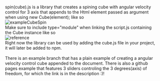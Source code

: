 spin(cube).js is a library that creates a spining cube with angular velocity control for 3 axis that appends to the Html element passed as argument when using new Cube(element); like so<br>
![exampleCubeSpin](https://github.com/Lemon2311/spin-Cube.js-/assets/63803133/2b0037e7-ce96-4193-8f0f-2b2697df2604)
<br>
Make sure to include type="module" when linking the script.js containing the Cube instance like so<br>
![reference](https://github.com/Lemon2311/spin-Cube.js-/assets/63803133/30f155b1-e5b1-4164-8270-5c170115c163)
<br>
Right now the library can be used by adding the cube.js file in your project, it will later be added to npm.<br><br>
There is an example branch that has a plain example of creating a angular velocity control cube appended to the document.
There is also a github pages example that features 3 sliders controling the 3 degrees(axis) of freedom, for which the link is in the description :)!
